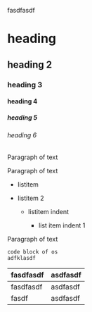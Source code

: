 fasdfasdf

# heading

## heading 2

### heading 3

#### heading 4

##### heading 5

###### heading 6

Paragraph of text

Paragraph of text

*   listitem

*   listitem 2

    *   listitem indent

        *   list item indent 1

Paragraph of text

    code block of os
    adfklasdf

| fasdfasdf | asdfasdf |
| --------- | -------- |
| fasdfasdf | asdfasdf |
| fasdf     | asdfasdf |
